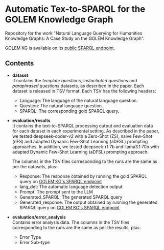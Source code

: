 # Automatic Tex-to-SPARQL for the GOLEM Knowledge Graph

Repository for the work "Natural Language Querying for Humanities Knowledge Graphs: A Case Study on the GOLEM Knowledge Graph". 

GOLEM KG is available on its [public SPARQL endpoint](http://graph.golemlab.eu:8890/sparql).


## Contents

- **dataset**  
  It contains the _template questions_, _instantiated questions_ and _paraphrased questions_ datasets, as described in the paper. Each dataset is released in TSV format. Each TSV has the following headers:
  - Language:
    The language of the natural language question.
  - Question:
    The natural language question.
  - SPARQL:
    The corresponding gold SPARQL query.
  
- **evaluation/results**  
  It contains the text-to-SPARQL processing output and evaluation data for each dataset in each experimental setting. As described in the paper, we tested deepseek-coder-v2 with a Zero-Shot (ZS), naive Few-Shot (nFS) and adapted Dynamic Few-Shot Learning (aDFSL) prompting approaches. In addition, we tested deepseek-r1:7b and llama3.1:70b with adapted Dynamic Few-Shot Learning (aDFSL) prompting approach.

  The columns in the TSV files corresponding to the runs are the same as per the datasets, plus:
  
  - Response:
    The response obtained by running the gold SPARQL query on [GOLEM KG's SPARQL endpoint](http://graph.golemlab.eu:8890/sparql)
  - lang_det:
    The automatic language detection output
  - Prompt:
    The prompt sent to the LLM
  - Generated_SPARQL:
    The generated SPARQL query
  - Generated_response:
    The output obtained by running the generated SPARQL query on [GOLEM KG's SPARQL endpoint](http://graph.golemlab.eu:8890/sparql)

- **evaluation/error_analysis**  
  Contains error analysis data.   The columns in the TSV files corresponding to the runs are the same as per the results, plus:
  - Error Type
  - Error Sub-type

